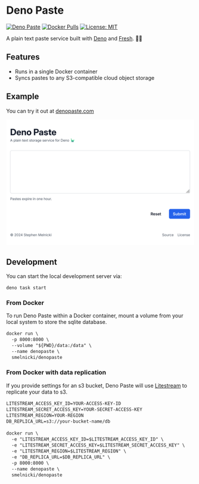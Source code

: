 # Deno Paste

[![Deno Paste](https://github.com/stephenmelnicki/deno_paste/actions/workflows/ci.yml/badge.svg)](https://github.com/stephenmelnicki/deno_paste/actions/workflows/ci.yml)
[![Docker Pulls](https://img.shields.io/docker/pulls/smelnicki/denopasate.svg?maxAge=604800)](https://hub.docker.com/r/smelnicki/denopaste)
[![License: MIT](https://img.shields.io/badge/License-MIT-blue.svg)](LICENSE)

A plain text paste service built with [Deno](https://deno.land) and
[Fresh](https://fresh.deno.dev). 🦕🍋

## Features

- Runs in a single Docker container
- Syncs pastes to any S3-compatible cloud object storage

## Example

You can try it out at [denopaste.com](https://denopaste.com)

<picture>
  <source
    media="(prefers-color-scheme: dark)"
    srcset="https://raw.githubusercontent.com/stephenmelnicki/deno_paste/main/.readme-assets/screenshot_dark.png"
  >
  <img
    alt="screenshot"
    src="https://raw.githubusercontent.com/stephenmelnicki/deno_paste/main/.readme-assets/screenshot.png"
  >
</picture>

## Development

You can start the local development server via:

```
deno task start
```

### From Docker

To run Deno Paste within a Docker container, mount a volume from your local
system to store the sqlite database.

```
docker run \
  -p 8000:8000 \
  --volume "${PWD}/data:/data" \
  --name denopaste \
  smelnicki/denopaste
```

### From Docker with data replication

If you provide settings for an s3 bucket, Deno Paste will use
[Litestream](https://litestream.io) to replicate your data to s3.

```
LITESTREAM_ACCESS_KEY_ID=YOUR-ACCESS-KEY-ID
LITESTREAM_SECRET_ACCESS_KEY=YOUR-SECRET-ACCESS-KEY
LITESTREAM_REGION=YOUR-REGION 
DB_REPLICA_URL=s3://your-bucket-name/db

docker run \
  -e "LITESTREAM_ACCESS_KEY_ID=$LITESTREAM_ACCESS_KEY_ID" \
  -e "LITESTREAM_SECRET_ACCESS_KEY=$LITESTREAM_SECRET_ACCESS_KEY" \
  -e "LITESTREAM_REGION=$LITESTREAM_REGION" \
  -e "DB_REPLICA_URL=$DB_REPLICA_URL" \
  -p 8000:8000 \
  --name denopaste \
  smelnicki/denopaste
```
